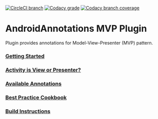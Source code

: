 [![CircleCI branch](https://img.shields.io/circleci/project/github/nenick/androidannotations-mvp/master.svg)](https://circleci.com/gh/nenick/androidannotations-mvp)
[![Codacy grade](https://img.shields.io/codacy/grade/cd0e4c895cb3452885b838f8a1aef25c.svg)](https://www.codacy.com/app/nico_kuechler/androidannotations-mvp)
[![Codacy branch coverage](https://img.shields.io/codacy/coverage/cd0e4c895cb3452885b838f8a1aef25c/master.svg)](https://www.codacy.com/app/nico_kuechler/androidannotations-mvp)

# AndroidAnnotations MVP Plugin

Plugin provides annotations for Model-View-Presenter (MVP) pattern.

### [Getting Started](docs/GettingStarted.md)
### [Activity is View or Presenter?](docs/ViewOrPresenter.md)
### [Available Annotations](docs/AvailableAnnotations.md)
### [Best Practice Cookbook](docs/BestPractice.md)
### [Build Instructions](docs/BuildInstructions.md)
